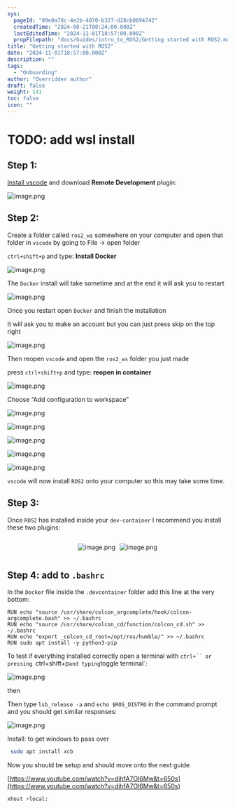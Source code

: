 ```yaml
---
sys:
  pageId: "89e0a78c-4e2b-4070-b327-d28cb0694742"
  createdTime: "2024-08-21T00:24:00.000Z"
  lastEditedTime: "2024-11-01T18:57:00.000Z"
  propFilepath: "docs/Guides/intro_to_ROS2/Getting started with ROS2.md"
title: "Getting started with ROS2"
date: "2024-11-01T18:57:00.000Z"
description: ""
tags:
  - "Onboarding"
author: "Overridden author"
draft: false
weight: 141
toc: false
icon: ""
---
```


# TODO: add wsl install

## Step 1:

[Install vscode](https://code.visualstudio.com/download) and download **Remote Development** plugin:

![image.png](https://prod-files-secure.s3.us-west-2.amazonaws.com/d518164a-d88e-44d1-a4ee-3adb3bd8bce0/efb52993-1881-4a40-b95e-6f020334f022/image.png?X-Amz-Algorithm=AWS4-HMAC-SHA256&X-Amz-Content-Sha256=UNSIGNED-PAYLOAD&X-Amz-Credential=ASIAZI2LB466XWTPU4GY%2F20250407%2Fus-west-2%2Fs3%2Faws4_request&X-Amz-Date=20250407T181103Z&X-Amz-Expires=3600&X-Amz-Security-Token=IQoJb3JpZ2luX2VjEOr%2F%2F%2F%2F%2F%2F%2F%2F%2F%2FwEaCXVzLXdlc3QtMiJHMEUCIQDt0GkWyhVS7Zg1BwKkFcHYZn41r3mZdhs8GszrZdPzOgIgJFPqQ24Ww2YwkFJppEw1s4%2FWuoBmZgjMbGVlggWxk8Yq%2FwMIYxAAGgw2Mzc0MjMxODM4MDUiDK5KS3OBA2GgA2%2BXoSrcA4TpLWdb6fdPz9%2FnXglO1Q3kYsitLVXDko59KYLGA7kgttA3S9Sy%2FAQlDRllxfZza66xhvfZhVHgAkLwVu04VV9g16bjF3RZWuYecKv2vzl4ILy4wCfYHIpKZe%2BpLkjCMk2tU0SaQ5e6xCarRyM3GVhm1w3IaSHmtha%2B5s%2ByKluYwpHpWUNUZFGkFcdbnJp8uVAb9Xo1sjO0JfvF%2BcwTE%2Fx4KSyNbFk2F6u5CO3942BJIKbGuFCAta63gFfdlJcM0wlzk5LWNqoWkguYXTMKIdW3%2BJyZx1tH0ggWO4iYrFLLprGOkc2dYIkYxJd4QSBk7o0QzIvCZ0VaMSm4fXF0EqBe%2F5mMIRuLpLaQOlDmqi6klBw%2FOvepN3Z%2FzJPDlJUP3uVJlNkjcty%2FDmLYSxXyQzp7s4z%2FaGS8IY%2FKBiMGj5jyqd38zp9QRW8sULQSldzxS%2Fn%2BOSLV6RmyKuVFAh5ddDHB1XtpUBpFa3Li5M314ldIEAGbtxb%2BnXXWwoG74Vu%2FLl0usep6GMjY7imuk%2FBqpgjdYdZq%2BohCqxyIU66y2ylepMr%2Fb8Nl0vR%2BS1%2FZhdBh889unW8XCGCVronRDlAO8n2gYT%2FSno0xj2zzs5iHJ6%2FZ5Z5GRq4%2FpeAQY6JwMM2k0L8GOqUBlqHqPg3PV0VSzvVBtqPE4w5lYdeb1S9i1JD%2FzsrWQaqz91Jb%2Ba1i1hndis8k7BxTk02VOJ%2FqolXq9EIyol49Dp3sA4ADG03Jl6x4mUaoTZ59Z%2F3s7OInUeRCBpTN0VGHi0grc%2BlNW8W8fZ5bSL%2B6lB7%2BHfw31KD%2BmkdJZk8c2%2BDQVK9dAzsFDqo%2BH%2FNsPnOmNetx54u2sCMh%2FiYD4Hh1WjbOmdEz&X-Amz-Signature=fca1431b03331f2888b1c35849449d33e3f760abc32deb3859eea2e507bcd15a&X-Amz-SignedHeaders=host&x-id=GetObject)

## Step 2:

Create a folder called `ros2_ws` somewhere on your computer and open that folder in `vscode` by going to File → open folder 

`ctrl+shift+p` and type: **Install Docker**

![image.png](https://prod-files-secure.s3.us-west-2.amazonaws.com/d518164a-d88e-44d1-a4ee-3adb3bd8bce0/2269dc0e-1cd5-47ff-bceb-c04ad9b2eab0/image.png?X-Amz-Algorithm=AWS4-HMAC-SHA256&X-Amz-Content-Sha256=UNSIGNED-PAYLOAD&X-Amz-Credential=ASIAZI2LB466XWTPU4GY%2F20250407%2Fus-west-2%2Fs3%2Faws4_request&X-Amz-Date=20250407T181103Z&X-Amz-Expires=3600&X-Amz-Security-Token=IQoJb3JpZ2luX2VjEOr%2F%2F%2F%2F%2F%2F%2F%2F%2F%2FwEaCXVzLXdlc3QtMiJHMEUCIQDt0GkWyhVS7Zg1BwKkFcHYZn41r3mZdhs8GszrZdPzOgIgJFPqQ24Ww2YwkFJppEw1s4%2FWuoBmZgjMbGVlggWxk8Yq%2FwMIYxAAGgw2Mzc0MjMxODM4MDUiDK5KS3OBA2GgA2%2BXoSrcA4TpLWdb6fdPz9%2FnXglO1Q3kYsitLVXDko59KYLGA7kgttA3S9Sy%2FAQlDRllxfZza66xhvfZhVHgAkLwVu04VV9g16bjF3RZWuYecKv2vzl4ILy4wCfYHIpKZe%2BpLkjCMk2tU0SaQ5e6xCarRyM3GVhm1w3IaSHmtha%2B5s%2ByKluYwpHpWUNUZFGkFcdbnJp8uVAb9Xo1sjO0JfvF%2BcwTE%2Fx4KSyNbFk2F6u5CO3942BJIKbGuFCAta63gFfdlJcM0wlzk5LWNqoWkguYXTMKIdW3%2BJyZx1tH0ggWO4iYrFLLprGOkc2dYIkYxJd4QSBk7o0QzIvCZ0VaMSm4fXF0EqBe%2F5mMIRuLpLaQOlDmqi6klBw%2FOvepN3Z%2FzJPDlJUP3uVJlNkjcty%2FDmLYSxXyQzp7s4z%2FaGS8IY%2FKBiMGj5jyqd38zp9QRW8sULQSldzxS%2Fn%2BOSLV6RmyKuVFAh5ddDHB1XtpUBpFa3Li5M314ldIEAGbtxb%2BnXXWwoG74Vu%2FLl0usep6GMjY7imuk%2FBqpgjdYdZq%2BohCqxyIU66y2ylepMr%2Fb8Nl0vR%2BS1%2FZhdBh889unW8XCGCVronRDlAO8n2gYT%2FSno0xj2zzs5iHJ6%2FZ5Z5GRq4%2FpeAQY6JwMM2k0L8GOqUBlqHqPg3PV0VSzvVBtqPE4w5lYdeb1S9i1JD%2FzsrWQaqz91Jb%2Ba1i1hndis8k7BxTk02VOJ%2FqolXq9EIyol49Dp3sA4ADG03Jl6x4mUaoTZ59Z%2F3s7OInUeRCBpTN0VGHi0grc%2BlNW8W8fZ5bSL%2B6lB7%2BHfw31KD%2BmkdJZk8c2%2BDQVK9dAzsFDqo%2BH%2FNsPnOmNetx54u2sCMh%2FiYD4Hh1WjbOmdEz&X-Amz-Signature=532103dbeb14172e8afc53941620cf5f1653575b629ce81aa3b529ed89625fc5&X-Amz-SignedHeaders=host&x-id=GetObject)

The `Docker` install will take sometime and at the end it will ask you to restart

![image.png](https://prod-files-secure.s3.us-west-2.amazonaws.com/d518164a-d88e-44d1-a4ee-3adb3bd8bce0/ed233f78-be33-4b1f-b89c-9c346c0e961e/image.png?X-Amz-Algorithm=AWS4-HMAC-SHA256&X-Amz-Content-Sha256=UNSIGNED-PAYLOAD&X-Amz-Credential=ASIAZI2LB466XWTPU4GY%2F20250407%2Fus-west-2%2Fs3%2Faws4_request&X-Amz-Date=20250407T181103Z&X-Amz-Expires=3600&X-Amz-Security-Token=IQoJb3JpZ2luX2VjEOr%2F%2F%2F%2F%2F%2F%2F%2F%2F%2FwEaCXVzLXdlc3QtMiJHMEUCIQDt0GkWyhVS7Zg1BwKkFcHYZn41r3mZdhs8GszrZdPzOgIgJFPqQ24Ww2YwkFJppEw1s4%2FWuoBmZgjMbGVlggWxk8Yq%2FwMIYxAAGgw2Mzc0MjMxODM4MDUiDK5KS3OBA2GgA2%2BXoSrcA4TpLWdb6fdPz9%2FnXglO1Q3kYsitLVXDko59KYLGA7kgttA3S9Sy%2FAQlDRllxfZza66xhvfZhVHgAkLwVu04VV9g16bjF3RZWuYecKv2vzl4ILy4wCfYHIpKZe%2BpLkjCMk2tU0SaQ5e6xCarRyM3GVhm1w3IaSHmtha%2B5s%2ByKluYwpHpWUNUZFGkFcdbnJp8uVAb9Xo1sjO0JfvF%2BcwTE%2Fx4KSyNbFk2F6u5CO3942BJIKbGuFCAta63gFfdlJcM0wlzk5LWNqoWkguYXTMKIdW3%2BJyZx1tH0ggWO4iYrFLLprGOkc2dYIkYxJd4QSBk7o0QzIvCZ0VaMSm4fXF0EqBe%2F5mMIRuLpLaQOlDmqi6klBw%2FOvepN3Z%2FzJPDlJUP3uVJlNkjcty%2FDmLYSxXyQzp7s4z%2FaGS8IY%2FKBiMGj5jyqd38zp9QRW8sULQSldzxS%2Fn%2BOSLV6RmyKuVFAh5ddDHB1XtpUBpFa3Li5M314ldIEAGbtxb%2BnXXWwoG74Vu%2FLl0usep6GMjY7imuk%2FBqpgjdYdZq%2BohCqxyIU66y2ylepMr%2Fb8Nl0vR%2BS1%2FZhdBh889unW8XCGCVronRDlAO8n2gYT%2FSno0xj2zzs5iHJ6%2FZ5Z5GRq4%2FpeAQY6JwMM2k0L8GOqUBlqHqPg3PV0VSzvVBtqPE4w5lYdeb1S9i1JD%2FzsrWQaqz91Jb%2Ba1i1hndis8k7BxTk02VOJ%2FqolXq9EIyol49Dp3sA4ADG03Jl6x4mUaoTZ59Z%2F3s7OInUeRCBpTN0VGHi0grc%2BlNW8W8fZ5bSL%2B6lB7%2BHfw31KD%2BmkdJZk8c2%2BDQVK9dAzsFDqo%2BH%2FNsPnOmNetx54u2sCMh%2FiYD4Hh1WjbOmdEz&X-Amz-Signature=f11b2abbc754ca7be620b2debbfdeee1737fea06953a6154431fd266768230dd&X-Amz-SignedHeaders=host&x-id=GetObject)

Once you restart open `Docker` and finish the installation

It will ask you to make an account but you can just press skip on the top right

![image.png](https://prod-files-secure.s3.us-west-2.amazonaws.com/d518164a-d88e-44d1-a4ee-3adb3bd8bce0/21010ad9-1659-4fd9-9f59-9932a09b2a3d/image.png?X-Amz-Algorithm=AWS4-HMAC-SHA256&X-Amz-Content-Sha256=UNSIGNED-PAYLOAD&X-Amz-Credential=ASIAZI2LB466XWTPU4GY%2F20250407%2Fus-west-2%2Fs3%2Faws4_request&X-Amz-Date=20250407T181103Z&X-Amz-Expires=3600&X-Amz-Security-Token=IQoJb3JpZ2luX2VjEOr%2F%2F%2F%2F%2F%2F%2F%2F%2F%2FwEaCXVzLXdlc3QtMiJHMEUCIQDt0GkWyhVS7Zg1BwKkFcHYZn41r3mZdhs8GszrZdPzOgIgJFPqQ24Ww2YwkFJppEw1s4%2FWuoBmZgjMbGVlggWxk8Yq%2FwMIYxAAGgw2Mzc0MjMxODM4MDUiDK5KS3OBA2GgA2%2BXoSrcA4TpLWdb6fdPz9%2FnXglO1Q3kYsitLVXDko59KYLGA7kgttA3S9Sy%2FAQlDRllxfZza66xhvfZhVHgAkLwVu04VV9g16bjF3RZWuYecKv2vzl4ILy4wCfYHIpKZe%2BpLkjCMk2tU0SaQ5e6xCarRyM3GVhm1w3IaSHmtha%2B5s%2ByKluYwpHpWUNUZFGkFcdbnJp8uVAb9Xo1sjO0JfvF%2BcwTE%2Fx4KSyNbFk2F6u5CO3942BJIKbGuFCAta63gFfdlJcM0wlzk5LWNqoWkguYXTMKIdW3%2BJyZx1tH0ggWO4iYrFLLprGOkc2dYIkYxJd4QSBk7o0QzIvCZ0VaMSm4fXF0EqBe%2F5mMIRuLpLaQOlDmqi6klBw%2FOvepN3Z%2FzJPDlJUP3uVJlNkjcty%2FDmLYSxXyQzp7s4z%2FaGS8IY%2FKBiMGj5jyqd38zp9QRW8sULQSldzxS%2Fn%2BOSLV6RmyKuVFAh5ddDHB1XtpUBpFa3Li5M314ldIEAGbtxb%2BnXXWwoG74Vu%2FLl0usep6GMjY7imuk%2FBqpgjdYdZq%2BohCqxyIU66y2ylepMr%2Fb8Nl0vR%2BS1%2FZhdBh889unW8XCGCVronRDlAO8n2gYT%2FSno0xj2zzs5iHJ6%2FZ5Z5GRq4%2FpeAQY6JwMM2k0L8GOqUBlqHqPg3PV0VSzvVBtqPE4w5lYdeb1S9i1JD%2FzsrWQaqz91Jb%2Ba1i1hndis8k7BxTk02VOJ%2FqolXq9EIyol49Dp3sA4ADG03Jl6x4mUaoTZ59Z%2F3s7OInUeRCBpTN0VGHi0grc%2BlNW8W8fZ5bSL%2B6lB7%2BHfw31KD%2BmkdJZk8c2%2BDQVK9dAzsFDqo%2BH%2FNsPnOmNetx54u2sCMh%2FiYD4Hh1WjbOmdEz&X-Amz-Signature=3430fb9aa759708c7bfdde6e051af9cfdd3856c4b88fbda6664cc4017c0e692c&X-Amz-SignedHeaders=host&x-id=GetObject)

Then reopen `vscode` and open the `ros2_ws` folder you just made

press `ctrl+shift+p` and type: **reopen in container**

![image.png](https://prod-files-secure.s3.us-west-2.amazonaws.com/d518164a-d88e-44d1-a4ee-3adb3bd8bce0/4e93b8c2-41ad-488c-8095-c74205196118/image.png?X-Amz-Algorithm=AWS4-HMAC-SHA256&X-Amz-Content-Sha256=UNSIGNED-PAYLOAD&X-Amz-Credential=ASIAZI2LB466XWTPU4GY%2F20250407%2Fus-west-2%2Fs3%2Faws4_request&X-Amz-Date=20250407T181103Z&X-Amz-Expires=3600&X-Amz-Security-Token=IQoJb3JpZ2luX2VjEOr%2F%2F%2F%2F%2F%2F%2F%2F%2F%2FwEaCXVzLXdlc3QtMiJHMEUCIQDt0GkWyhVS7Zg1BwKkFcHYZn41r3mZdhs8GszrZdPzOgIgJFPqQ24Ww2YwkFJppEw1s4%2FWuoBmZgjMbGVlggWxk8Yq%2FwMIYxAAGgw2Mzc0MjMxODM4MDUiDK5KS3OBA2GgA2%2BXoSrcA4TpLWdb6fdPz9%2FnXglO1Q3kYsitLVXDko59KYLGA7kgttA3S9Sy%2FAQlDRllxfZza66xhvfZhVHgAkLwVu04VV9g16bjF3RZWuYecKv2vzl4ILy4wCfYHIpKZe%2BpLkjCMk2tU0SaQ5e6xCarRyM3GVhm1w3IaSHmtha%2B5s%2ByKluYwpHpWUNUZFGkFcdbnJp8uVAb9Xo1sjO0JfvF%2BcwTE%2Fx4KSyNbFk2F6u5CO3942BJIKbGuFCAta63gFfdlJcM0wlzk5LWNqoWkguYXTMKIdW3%2BJyZx1tH0ggWO4iYrFLLprGOkc2dYIkYxJd4QSBk7o0QzIvCZ0VaMSm4fXF0EqBe%2F5mMIRuLpLaQOlDmqi6klBw%2FOvepN3Z%2FzJPDlJUP3uVJlNkjcty%2FDmLYSxXyQzp7s4z%2FaGS8IY%2FKBiMGj5jyqd38zp9QRW8sULQSldzxS%2Fn%2BOSLV6RmyKuVFAh5ddDHB1XtpUBpFa3Li5M314ldIEAGbtxb%2BnXXWwoG74Vu%2FLl0usep6GMjY7imuk%2FBqpgjdYdZq%2BohCqxyIU66y2ylepMr%2Fb8Nl0vR%2BS1%2FZhdBh889unW8XCGCVronRDlAO8n2gYT%2FSno0xj2zzs5iHJ6%2FZ5Z5GRq4%2FpeAQY6JwMM2k0L8GOqUBlqHqPg3PV0VSzvVBtqPE4w5lYdeb1S9i1JD%2FzsrWQaqz91Jb%2Ba1i1hndis8k7BxTk02VOJ%2FqolXq9EIyol49Dp3sA4ADG03Jl6x4mUaoTZ59Z%2F3s7OInUeRCBpTN0VGHi0grc%2BlNW8W8fZ5bSL%2B6lB7%2BHfw31KD%2BmkdJZk8c2%2BDQVK9dAzsFDqo%2BH%2FNsPnOmNetx54u2sCMh%2FiYD4Hh1WjbOmdEz&X-Amz-Signature=f188b71bc424f073d9287f796c57244061165b2f701a8cf1f3da2101b6118c97&X-Amz-SignedHeaders=host&x-id=GetObject)

Choose “Add configuration to workspace”

![image.png](https://prod-files-secure.s3.us-west-2.amazonaws.com/d518164a-d88e-44d1-a4ee-3adb3bd8bce0/9560b282-5060-4989-ba37-97e7b2c22476/image.png?X-Amz-Algorithm=AWS4-HMAC-SHA256&X-Amz-Content-Sha256=UNSIGNED-PAYLOAD&X-Amz-Credential=ASIAZI2LB466XWTPU4GY%2F20250407%2Fus-west-2%2Fs3%2Faws4_request&X-Amz-Date=20250407T181103Z&X-Amz-Expires=3600&X-Amz-Security-Token=IQoJb3JpZ2luX2VjEOr%2F%2F%2F%2F%2F%2F%2F%2F%2F%2FwEaCXVzLXdlc3QtMiJHMEUCIQDt0GkWyhVS7Zg1BwKkFcHYZn41r3mZdhs8GszrZdPzOgIgJFPqQ24Ww2YwkFJppEw1s4%2FWuoBmZgjMbGVlggWxk8Yq%2FwMIYxAAGgw2Mzc0MjMxODM4MDUiDK5KS3OBA2GgA2%2BXoSrcA4TpLWdb6fdPz9%2FnXglO1Q3kYsitLVXDko59KYLGA7kgttA3S9Sy%2FAQlDRllxfZza66xhvfZhVHgAkLwVu04VV9g16bjF3RZWuYecKv2vzl4ILy4wCfYHIpKZe%2BpLkjCMk2tU0SaQ5e6xCarRyM3GVhm1w3IaSHmtha%2B5s%2ByKluYwpHpWUNUZFGkFcdbnJp8uVAb9Xo1sjO0JfvF%2BcwTE%2Fx4KSyNbFk2F6u5CO3942BJIKbGuFCAta63gFfdlJcM0wlzk5LWNqoWkguYXTMKIdW3%2BJyZx1tH0ggWO4iYrFLLprGOkc2dYIkYxJd4QSBk7o0QzIvCZ0VaMSm4fXF0EqBe%2F5mMIRuLpLaQOlDmqi6klBw%2FOvepN3Z%2FzJPDlJUP3uVJlNkjcty%2FDmLYSxXyQzp7s4z%2FaGS8IY%2FKBiMGj5jyqd38zp9QRW8sULQSldzxS%2Fn%2BOSLV6RmyKuVFAh5ddDHB1XtpUBpFa3Li5M314ldIEAGbtxb%2BnXXWwoG74Vu%2FLl0usep6GMjY7imuk%2FBqpgjdYdZq%2BohCqxyIU66y2ylepMr%2Fb8Nl0vR%2BS1%2FZhdBh889unW8XCGCVronRDlAO8n2gYT%2FSno0xj2zzs5iHJ6%2FZ5Z5GRq4%2FpeAQY6JwMM2k0L8GOqUBlqHqPg3PV0VSzvVBtqPE4w5lYdeb1S9i1JD%2FzsrWQaqz91Jb%2Ba1i1hndis8k7BxTk02VOJ%2FqolXq9EIyol49Dp3sA4ADG03Jl6x4mUaoTZ59Z%2F3s7OInUeRCBpTN0VGHi0grc%2BlNW8W8fZ5bSL%2B6lB7%2BHfw31KD%2BmkdJZk8c2%2BDQVK9dAzsFDqo%2BH%2FNsPnOmNetx54u2sCMh%2FiYD4Hh1WjbOmdEz&X-Amz-Signature=8d34cb7a57923c7a65190575f4af8497bed0d948e60fc184bf542761a4334630&X-Amz-SignedHeaders=host&x-id=GetObject)

![image.png](https://prod-files-secure.s3.us-west-2.amazonaws.com/d518164a-d88e-44d1-a4ee-3adb3bd8bce0/2ee63f81-886b-48e8-a553-dc6e5eac99e4/image.png?X-Amz-Algorithm=AWS4-HMAC-SHA256&X-Amz-Content-Sha256=UNSIGNED-PAYLOAD&X-Amz-Credential=ASIAZI2LB466XWTPU4GY%2F20250407%2Fus-west-2%2Fs3%2Faws4_request&X-Amz-Date=20250407T181103Z&X-Amz-Expires=3600&X-Amz-Security-Token=IQoJb3JpZ2luX2VjEOr%2F%2F%2F%2F%2F%2F%2F%2F%2F%2FwEaCXVzLXdlc3QtMiJHMEUCIQDt0GkWyhVS7Zg1BwKkFcHYZn41r3mZdhs8GszrZdPzOgIgJFPqQ24Ww2YwkFJppEw1s4%2FWuoBmZgjMbGVlggWxk8Yq%2FwMIYxAAGgw2Mzc0MjMxODM4MDUiDK5KS3OBA2GgA2%2BXoSrcA4TpLWdb6fdPz9%2FnXglO1Q3kYsitLVXDko59KYLGA7kgttA3S9Sy%2FAQlDRllxfZza66xhvfZhVHgAkLwVu04VV9g16bjF3RZWuYecKv2vzl4ILy4wCfYHIpKZe%2BpLkjCMk2tU0SaQ5e6xCarRyM3GVhm1w3IaSHmtha%2B5s%2ByKluYwpHpWUNUZFGkFcdbnJp8uVAb9Xo1sjO0JfvF%2BcwTE%2Fx4KSyNbFk2F6u5CO3942BJIKbGuFCAta63gFfdlJcM0wlzk5LWNqoWkguYXTMKIdW3%2BJyZx1tH0ggWO4iYrFLLprGOkc2dYIkYxJd4QSBk7o0QzIvCZ0VaMSm4fXF0EqBe%2F5mMIRuLpLaQOlDmqi6klBw%2FOvepN3Z%2FzJPDlJUP3uVJlNkjcty%2FDmLYSxXyQzp7s4z%2FaGS8IY%2FKBiMGj5jyqd38zp9QRW8sULQSldzxS%2Fn%2BOSLV6RmyKuVFAh5ddDHB1XtpUBpFa3Li5M314ldIEAGbtxb%2BnXXWwoG74Vu%2FLl0usep6GMjY7imuk%2FBqpgjdYdZq%2BohCqxyIU66y2ylepMr%2Fb8Nl0vR%2BS1%2FZhdBh889unW8XCGCVronRDlAO8n2gYT%2FSno0xj2zzs5iHJ6%2FZ5Z5GRq4%2FpeAQY6JwMM2k0L8GOqUBlqHqPg3PV0VSzvVBtqPE4w5lYdeb1S9i1JD%2FzsrWQaqz91Jb%2Ba1i1hndis8k7BxTk02VOJ%2FqolXq9EIyol49Dp3sA4ADG03Jl6x4mUaoTZ59Z%2F3s7OInUeRCBpTN0VGHi0grc%2BlNW8W8fZ5bSL%2B6lB7%2BHfw31KD%2BmkdJZk8c2%2BDQVK9dAzsFDqo%2BH%2FNsPnOmNetx54u2sCMh%2FiYD4Hh1WjbOmdEz&X-Amz-Signature=fbd3a6ee4934dfc79647176536e09ae6213174ab1510fa3a0140b7f8f4f6f763&X-Amz-SignedHeaders=host&x-id=GetObject)

![image.png](https://prod-files-secure.s3.us-west-2.amazonaws.com/d518164a-d88e-44d1-a4ee-3adb3bd8bce0/ae1580b2-b048-407e-aed9-b584224a7a04/image.png?X-Amz-Algorithm=AWS4-HMAC-SHA256&X-Amz-Content-Sha256=UNSIGNED-PAYLOAD&X-Amz-Credential=ASIAZI2LB466XWTPU4GY%2F20250407%2Fus-west-2%2Fs3%2Faws4_request&X-Amz-Date=20250407T181103Z&X-Amz-Expires=3600&X-Amz-Security-Token=IQoJb3JpZ2luX2VjEOr%2F%2F%2F%2F%2F%2F%2F%2F%2F%2FwEaCXVzLXdlc3QtMiJHMEUCIQDt0GkWyhVS7Zg1BwKkFcHYZn41r3mZdhs8GszrZdPzOgIgJFPqQ24Ww2YwkFJppEw1s4%2FWuoBmZgjMbGVlggWxk8Yq%2FwMIYxAAGgw2Mzc0MjMxODM4MDUiDK5KS3OBA2GgA2%2BXoSrcA4TpLWdb6fdPz9%2FnXglO1Q3kYsitLVXDko59KYLGA7kgttA3S9Sy%2FAQlDRllxfZza66xhvfZhVHgAkLwVu04VV9g16bjF3RZWuYecKv2vzl4ILy4wCfYHIpKZe%2BpLkjCMk2tU0SaQ5e6xCarRyM3GVhm1w3IaSHmtha%2B5s%2ByKluYwpHpWUNUZFGkFcdbnJp8uVAb9Xo1sjO0JfvF%2BcwTE%2Fx4KSyNbFk2F6u5CO3942BJIKbGuFCAta63gFfdlJcM0wlzk5LWNqoWkguYXTMKIdW3%2BJyZx1tH0ggWO4iYrFLLprGOkc2dYIkYxJd4QSBk7o0QzIvCZ0VaMSm4fXF0EqBe%2F5mMIRuLpLaQOlDmqi6klBw%2FOvepN3Z%2FzJPDlJUP3uVJlNkjcty%2FDmLYSxXyQzp7s4z%2FaGS8IY%2FKBiMGj5jyqd38zp9QRW8sULQSldzxS%2Fn%2BOSLV6RmyKuVFAh5ddDHB1XtpUBpFa3Li5M314ldIEAGbtxb%2BnXXWwoG74Vu%2FLl0usep6GMjY7imuk%2FBqpgjdYdZq%2BohCqxyIU66y2ylepMr%2Fb8Nl0vR%2BS1%2FZhdBh889unW8XCGCVronRDlAO8n2gYT%2FSno0xj2zzs5iHJ6%2FZ5Z5GRq4%2FpeAQY6JwMM2k0L8GOqUBlqHqPg3PV0VSzvVBtqPE4w5lYdeb1S9i1JD%2FzsrWQaqz91Jb%2Ba1i1hndis8k7BxTk02VOJ%2FqolXq9EIyol49Dp3sA4ADG03Jl6x4mUaoTZ59Z%2F3s7OInUeRCBpTN0VGHi0grc%2BlNW8W8fZ5bSL%2B6lB7%2BHfw31KD%2BmkdJZk8c2%2BDQVK9dAzsFDqo%2BH%2FNsPnOmNetx54u2sCMh%2FiYD4Hh1WjbOmdEz&X-Amz-Signature=066442bd4d5817f2d844240d7aa20ffe2e509c5b6e126acd5581ca5bdf15650c&X-Amz-SignedHeaders=host&x-id=GetObject)

![image.png](https://prod-files-secure.s3.us-west-2.amazonaws.com/d518164a-d88e-44d1-a4ee-3adb3bd8bce0/53255b28-f75e-430f-b9e3-c0ac8577e42b/image.png?X-Amz-Algorithm=AWS4-HMAC-SHA256&X-Amz-Content-Sha256=UNSIGNED-PAYLOAD&X-Amz-Credential=ASIAZI2LB466XWTPU4GY%2F20250407%2Fus-west-2%2Fs3%2Faws4_request&X-Amz-Date=20250407T181103Z&X-Amz-Expires=3600&X-Amz-Security-Token=IQoJb3JpZ2luX2VjEOr%2F%2F%2F%2F%2F%2F%2F%2F%2F%2FwEaCXVzLXdlc3QtMiJHMEUCIQDt0GkWyhVS7Zg1BwKkFcHYZn41r3mZdhs8GszrZdPzOgIgJFPqQ24Ww2YwkFJppEw1s4%2FWuoBmZgjMbGVlggWxk8Yq%2FwMIYxAAGgw2Mzc0MjMxODM4MDUiDK5KS3OBA2GgA2%2BXoSrcA4TpLWdb6fdPz9%2FnXglO1Q3kYsitLVXDko59KYLGA7kgttA3S9Sy%2FAQlDRllxfZza66xhvfZhVHgAkLwVu04VV9g16bjF3RZWuYecKv2vzl4ILy4wCfYHIpKZe%2BpLkjCMk2tU0SaQ5e6xCarRyM3GVhm1w3IaSHmtha%2B5s%2ByKluYwpHpWUNUZFGkFcdbnJp8uVAb9Xo1sjO0JfvF%2BcwTE%2Fx4KSyNbFk2F6u5CO3942BJIKbGuFCAta63gFfdlJcM0wlzk5LWNqoWkguYXTMKIdW3%2BJyZx1tH0ggWO4iYrFLLprGOkc2dYIkYxJd4QSBk7o0QzIvCZ0VaMSm4fXF0EqBe%2F5mMIRuLpLaQOlDmqi6klBw%2FOvepN3Z%2FzJPDlJUP3uVJlNkjcty%2FDmLYSxXyQzp7s4z%2FaGS8IY%2FKBiMGj5jyqd38zp9QRW8sULQSldzxS%2Fn%2BOSLV6RmyKuVFAh5ddDHB1XtpUBpFa3Li5M314ldIEAGbtxb%2BnXXWwoG74Vu%2FLl0usep6GMjY7imuk%2FBqpgjdYdZq%2BohCqxyIU66y2ylepMr%2Fb8Nl0vR%2BS1%2FZhdBh889unW8XCGCVronRDlAO8n2gYT%2FSno0xj2zzs5iHJ6%2FZ5Z5GRq4%2FpeAQY6JwMM2k0L8GOqUBlqHqPg3PV0VSzvVBtqPE4w5lYdeb1S9i1JD%2FzsrWQaqz91Jb%2Ba1i1hndis8k7BxTk02VOJ%2FqolXq9EIyol49Dp3sA4ADG03Jl6x4mUaoTZ59Z%2F3s7OInUeRCBpTN0VGHi0grc%2BlNW8W8fZ5bSL%2B6lB7%2BHfw31KD%2BmkdJZk8c2%2BDQVK9dAzsFDqo%2BH%2FNsPnOmNetx54u2sCMh%2FiYD4Hh1WjbOmdEz&X-Amz-Signature=8be8b7d0d09ff3f332f4ba0fca28147a597765bdb908cd9983407a579a3cf7e6&X-Amz-SignedHeaders=host&x-id=GetObject)

![image.png](https://prod-files-secure.s3.us-west-2.amazonaws.com/d518164a-d88e-44d1-a4ee-3adb3bd8bce0/7c562767-5af9-4ffb-97d1-327bcdf4ee00/image.png?X-Amz-Algorithm=AWS4-HMAC-SHA256&X-Amz-Content-Sha256=UNSIGNED-PAYLOAD&X-Amz-Credential=ASIAZI2LB466XWTPU4GY%2F20250407%2Fus-west-2%2Fs3%2Faws4_request&X-Amz-Date=20250407T181103Z&X-Amz-Expires=3600&X-Amz-Security-Token=IQoJb3JpZ2luX2VjEOr%2F%2F%2F%2F%2F%2F%2F%2F%2F%2FwEaCXVzLXdlc3QtMiJHMEUCIQDt0GkWyhVS7Zg1BwKkFcHYZn41r3mZdhs8GszrZdPzOgIgJFPqQ24Ww2YwkFJppEw1s4%2FWuoBmZgjMbGVlggWxk8Yq%2FwMIYxAAGgw2Mzc0MjMxODM4MDUiDK5KS3OBA2GgA2%2BXoSrcA4TpLWdb6fdPz9%2FnXglO1Q3kYsitLVXDko59KYLGA7kgttA3S9Sy%2FAQlDRllxfZza66xhvfZhVHgAkLwVu04VV9g16bjF3RZWuYecKv2vzl4ILy4wCfYHIpKZe%2BpLkjCMk2tU0SaQ5e6xCarRyM3GVhm1w3IaSHmtha%2B5s%2ByKluYwpHpWUNUZFGkFcdbnJp8uVAb9Xo1sjO0JfvF%2BcwTE%2Fx4KSyNbFk2F6u5CO3942BJIKbGuFCAta63gFfdlJcM0wlzk5LWNqoWkguYXTMKIdW3%2BJyZx1tH0ggWO4iYrFLLprGOkc2dYIkYxJd4QSBk7o0QzIvCZ0VaMSm4fXF0EqBe%2F5mMIRuLpLaQOlDmqi6klBw%2FOvepN3Z%2FzJPDlJUP3uVJlNkjcty%2FDmLYSxXyQzp7s4z%2FaGS8IY%2FKBiMGj5jyqd38zp9QRW8sULQSldzxS%2Fn%2BOSLV6RmyKuVFAh5ddDHB1XtpUBpFa3Li5M314ldIEAGbtxb%2BnXXWwoG74Vu%2FLl0usep6GMjY7imuk%2FBqpgjdYdZq%2BohCqxyIU66y2ylepMr%2Fb8Nl0vR%2BS1%2FZhdBh889unW8XCGCVronRDlAO8n2gYT%2FSno0xj2zzs5iHJ6%2FZ5Z5GRq4%2FpeAQY6JwMM2k0L8GOqUBlqHqPg3PV0VSzvVBtqPE4w5lYdeb1S9i1JD%2FzsrWQaqz91Jb%2Ba1i1hndis8k7BxTk02VOJ%2FqolXq9EIyol49Dp3sA4ADG03Jl6x4mUaoTZ59Z%2F3s7OInUeRCBpTN0VGHi0grc%2BlNW8W8fZ5bSL%2B6lB7%2BHfw31KD%2BmkdJZk8c2%2BDQVK9dAzsFDqo%2BH%2FNsPnOmNetx54u2sCMh%2FiYD4Hh1WjbOmdEz&X-Amz-Signature=2e3da4f8eec48630d92b9d6ffdb8f2f9c1e5123458d8844d7bc31fb1fee9d171&X-Amz-SignedHeaders=host&x-id=GetObject)

`vscode` will now install `ROS2` onto your computer so this may take some time.

## Step 3:

Once `ROS2` has installed inside your `dev-container` I recommend you install these two plugins:

<div style="display: flex;flex-direction: row; column-gap:10px; max-width: 630px;justify-content: center;">
<div>

![image.png](https://prod-files-secure.s3.us-west-2.amazonaws.com/d518164a-d88e-44d1-a4ee-3adb3bd8bce0/3fc3d550-5a54-4ba1-ba6b-faa01cdb7369/image.png?X-Amz-Algorithm=AWS4-HMAC-SHA256&X-Amz-Content-Sha256=UNSIGNED-PAYLOAD&X-Amz-Credential=ASIAZI2LB466RAO7QDPZ%2F20250407%2Fus-west-2%2Fs3%2Faws4_request&X-Amz-Date=20250407T181105Z&X-Amz-Expires=3600&X-Amz-Security-Token=IQoJb3JpZ2luX2VjEOr%2F%2F%2F%2F%2F%2F%2F%2F%2F%2FwEaCXVzLXdlc3QtMiJGMEQCIGKD1six9aLJ4%2Fhx4U7N%2F6%2BwclM98tLKMh2gayGLqiRYAiBzqKHeOgxpdhCt7DWgBL0QP7mUdDHaEqsbQwbvPpa%2BiCr%2FAwhjEAAaDDYzNzQyMzE4MzgwNSIMCfweeu0Fa461sckCKtwDL%2BIKplh8YfiNK4jzzxV3qEtHMAt4yUDz76oIK5f%2BAGJR2mreFXdS%2BgGViDDYcnq0U4AuhfplRk8TWWgHj4%2FtO1G1SDI8Y98Z2ZmVEYXAnmuSDl1Tl3f%2FALig2iC6da4LsBVotBWAsTxWvaKX4ql1yJUiVjqvkAS%2FK9y3gkHrY2Znb%2FcZUgh51%2F8IQCPmNlz5v%2BOZ%2FdOFcDfnTHI9u67RxoXH85pt7imlvYt5O6KqCJ6OBYh60q5pqyDrhxFdhEGHSbDhc6%2FT08Oo8a51Cd%2F2weq%2FUXfVWVfp9pdNEDmsiuT%2B3bpSFVyN%2FGEyfSRmn3YrSVrOayegCmuQagjncK7X7Y%2BN3PWhgUVWGeARdPJyleJxpxC0K0szlHq%2BalKjps%2FQaDJpixvJCfj4XTqtB9n5PxRd4IbLrMGob1hznwUVNsmXfg7ol31ZLfaoKIEp7q%2FK%2B7BMCfEAE50TFkFQrhaV9MPMy0tCw8kMlEgNsogDPsVQjp%2BA37LdFZytiSX5wRAf1qDVQ1YUUtLfVRChDWqJOEYUoXZpsXeauYoKc3VaLX%2BRK4IjranrDaX7T1pqLqo%2FfeqWLS8MDkCiQ%2B4Wj%2BmrCvKwKSsOl0OJ%2B0BlVgxDVtSBE810Cl3l5WfxxWAw1KPQvwY6pgFE02f2e6sTT2ieIEvPKuDD4EonsdbUeCznVMM%2B1124RiSHgh7iHNrmGzG5n69M82D9tsrioGKzDa%2FFg9N099qk4C8VubuB3f3kCZ0izd3hYqspwFpD6fclLb9Cu5m2v9aRVN1xHk346OXvca2lULSjFiWxw2nveAKOuRHA1zBpoOQLpWSu3NiAXbQupqULrqhxW5er5TuaIPalFYNDcNQsEeK0GKEx&X-Amz-Signature=5a7106104a2e2319d5e3448e69fdd8c4ae8b0a07e5df9d771626b0b182719ce2&X-Amz-SignedHeaders=host&x-id=GetObject)

</div>
<div>

![image.png](https://prod-files-secure.s3.us-west-2.amazonaws.com/d518164a-d88e-44d1-a4ee-3adb3bd8bce0/d994cc66-13c2-4093-a5a3-f84cf4601a82/image.png?X-Amz-Algorithm=AWS4-HMAC-SHA256&X-Amz-Content-Sha256=UNSIGNED-PAYLOAD&X-Amz-Credential=ASIAZI2LB4662PT2BBD3%2F20250407%2Fus-west-2%2Fs3%2Faws4_request&X-Amz-Date=20250407T181106Z&X-Amz-Expires=3600&X-Amz-Security-Token=IQoJb3JpZ2luX2VjEOr%2F%2F%2F%2F%2F%2F%2F%2F%2F%2FwEaCXVzLXdlc3QtMiJGMEQCIGUsbaZOSBMpcZWRph5mrNHZnKKj5D9OnmV2g9GTV2R9AiBlIaCc9KxVTFpbDIp5kP1EmiVv%2F0yKPyJyI6vIiXNbWir%2FAwhjEAAaDDYzNzQyMzE4MzgwNSIMx5FYJycEknxCwwU9KtwDTKJ%2FSAq3FwopNKzwTeOnw0R4lkpFmN5xtMHElz6gfWR5Ys2ja84UMq9HiCtk4fySMSM%2BrZ%2FYwBmZSfTjsojgnwo0uFrNIC8TinJzSGDaoZj5GwjA592%2BaTVHn%2B93uUPsAxQULBQ1xnop1LMUYIZsA722TLRw0azQdsvyKzrBTVhKMcS8Sq%2BEGtrtmZDSKOG9InqbMH0NxMJILMc5rv051luRajzcLOYa18NIZEAtKSvd%2FmLzXjCeEvIHyImYsPmzI5zadjwEiloEDs4ahkxGoGHoiccrDLx7DVJpBBQO09SIikZuMCsG2P6A2QT66%2F%2FyuTL6%2BiiBGjpg4t7jBlpWoBcRMe5mmPdq1BXDRVvMseN0764mli9MHdUfFaTT70VqCMqKQq%2Bnlryju36pLDBOIjX8K0ybw9WQfJcF4cNfYmpTp8pqNYC6eF4g1vlFo94cNcgCKzLg0TYabUUFFh4d6KQVCq826u9CXQSlzdXe0jYytWWkAha7qjKOG3bnHEChx%2FEhdSQe0YPLOKSOxfA2Zdcu8U%2BeIbLkGKw9UyU69OXZJhXx5RpDObF2O8zKG3CLz32UeFB3r8ELw%2BxnXLiUUWxTH1%2B417VzcDVKV%2FqfvaMZpP83fTweCu%2BOpU0wg6TQvwY6pgE5f9ClArwJWzm0iGz%2B8Y8ZYlmoP%2BO2hUZI0Dp3ISMZLzQU8cVuzO56Ah%2Ff3yYC9CvyFkuZ1rrI2BM4g0DdhItOMvq6%2FGpN5IzMTbD6IIhJeiGbSmHuPc7ikmIOjaqOENGJkiQdsh4VybuTCPcLKT%2F9S%2FNh90ckHm7hMy9BzubhJgFpFxC2kgvITtLrdsOksk8ijaBdmdZ8f4iVgvg6pUxLruNLPJMV&X-Amz-Signature=1a09e77bdcc18b1428eae28c8e6ed58947323ee477e05bf15d8751e283c82ee7&X-Amz-SignedHeaders=host&x-id=GetObject)

</div>
</div>

## Step 4: add to `.bashrc`

In the `Docker` file inside the `.devcontainer` folder add this line at the very bottom: 

```docker
RUN echo "source /usr/share/colcon_argcomplete/hook/colcon-argcomplete.bash" >> ~/.bashrc
RUN echo "source /usr/share/colcon_cd/function/colcon_cd.sh" >> ~/.bashrc
RUN echo "export _colcon_cd_root=/opt/ros/humble/" >> ~/.bashrc
RUN sudo apt install -y python3-pip 
```

To test if everything installed correctly open a terminal with `ctrl+`` or pressing `ctrl+shift+p` and typing `toggle terminal`:

![image.png](https://prod-files-secure.s3.us-west-2.amazonaws.com/d518164a-d88e-44d1-a4ee-3adb3bd8bce0/6a4943d8-b04e-4c02-9a58-775f3384d1a5/image.png?X-Amz-Algorithm=AWS4-HMAC-SHA256&X-Amz-Content-Sha256=UNSIGNED-PAYLOAD&X-Amz-Credential=ASIAZI2LB466XWTPU4GY%2F20250407%2Fus-west-2%2Fs3%2Faws4_request&X-Amz-Date=20250407T181103Z&X-Amz-Expires=3600&X-Amz-Security-Token=IQoJb3JpZ2luX2VjEOr%2F%2F%2F%2F%2F%2F%2F%2F%2F%2FwEaCXVzLXdlc3QtMiJHMEUCIQDt0GkWyhVS7Zg1BwKkFcHYZn41r3mZdhs8GszrZdPzOgIgJFPqQ24Ww2YwkFJppEw1s4%2FWuoBmZgjMbGVlggWxk8Yq%2FwMIYxAAGgw2Mzc0MjMxODM4MDUiDK5KS3OBA2GgA2%2BXoSrcA4TpLWdb6fdPz9%2FnXglO1Q3kYsitLVXDko59KYLGA7kgttA3S9Sy%2FAQlDRllxfZza66xhvfZhVHgAkLwVu04VV9g16bjF3RZWuYecKv2vzl4ILy4wCfYHIpKZe%2BpLkjCMk2tU0SaQ5e6xCarRyM3GVhm1w3IaSHmtha%2B5s%2ByKluYwpHpWUNUZFGkFcdbnJp8uVAb9Xo1sjO0JfvF%2BcwTE%2Fx4KSyNbFk2F6u5CO3942BJIKbGuFCAta63gFfdlJcM0wlzk5LWNqoWkguYXTMKIdW3%2BJyZx1tH0ggWO4iYrFLLprGOkc2dYIkYxJd4QSBk7o0QzIvCZ0VaMSm4fXF0EqBe%2F5mMIRuLpLaQOlDmqi6klBw%2FOvepN3Z%2FzJPDlJUP3uVJlNkjcty%2FDmLYSxXyQzp7s4z%2FaGS8IY%2FKBiMGj5jyqd38zp9QRW8sULQSldzxS%2Fn%2BOSLV6RmyKuVFAh5ddDHB1XtpUBpFa3Li5M314ldIEAGbtxb%2BnXXWwoG74Vu%2FLl0usep6GMjY7imuk%2FBqpgjdYdZq%2BohCqxyIU66y2ylepMr%2Fb8Nl0vR%2BS1%2FZhdBh889unW8XCGCVronRDlAO8n2gYT%2FSno0xj2zzs5iHJ6%2FZ5Z5GRq4%2FpeAQY6JwMM2k0L8GOqUBlqHqPg3PV0VSzvVBtqPE4w5lYdeb1S9i1JD%2FzsrWQaqz91Jb%2Ba1i1hndis8k7BxTk02VOJ%2FqolXq9EIyol49Dp3sA4ADG03Jl6x4mUaoTZ59Z%2F3s7OInUeRCBpTN0VGHi0grc%2BlNW8W8fZ5bSL%2B6lB7%2BHfw31KD%2BmkdJZk8c2%2BDQVK9dAzsFDqo%2BH%2FNsPnOmNetx54u2sCMh%2FiYD4Hh1WjbOmdEz&X-Amz-Signature=0e71012a7aed5fd85c7a977691e166c9acfa40952cacac44176c31aa3559409c&X-Amz-SignedHeaders=host&x-id=GetObject)

then 

Then type `lsb_release -a` and `echo $ROS_DISTRO` in the command prompt and you should get similar responses:

![image.png](https://prod-files-secure.s3.us-west-2.amazonaws.com/d518164a-d88e-44d1-a4ee-3adb3bd8bce0/3e635dec-a805-4e85-8b9e-d000e5b71a4e/image.png?X-Amz-Algorithm=AWS4-HMAC-SHA256&X-Amz-Content-Sha256=UNSIGNED-PAYLOAD&X-Amz-Credential=ASIAZI2LB466XWTPU4GY%2F20250407%2Fus-west-2%2Fs3%2Faws4_request&X-Amz-Date=20250407T181103Z&X-Amz-Expires=3600&X-Amz-Security-Token=IQoJb3JpZ2luX2VjEOr%2F%2F%2F%2F%2F%2F%2F%2F%2F%2FwEaCXVzLXdlc3QtMiJHMEUCIQDt0GkWyhVS7Zg1BwKkFcHYZn41r3mZdhs8GszrZdPzOgIgJFPqQ24Ww2YwkFJppEw1s4%2FWuoBmZgjMbGVlggWxk8Yq%2FwMIYxAAGgw2Mzc0MjMxODM4MDUiDK5KS3OBA2GgA2%2BXoSrcA4TpLWdb6fdPz9%2FnXglO1Q3kYsitLVXDko59KYLGA7kgttA3S9Sy%2FAQlDRllxfZza66xhvfZhVHgAkLwVu04VV9g16bjF3RZWuYecKv2vzl4ILy4wCfYHIpKZe%2BpLkjCMk2tU0SaQ5e6xCarRyM3GVhm1w3IaSHmtha%2B5s%2ByKluYwpHpWUNUZFGkFcdbnJp8uVAb9Xo1sjO0JfvF%2BcwTE%2Fx4KSyNbFk2F6u5CO3942BJIKbGuFCAta63gFfdlJcM0wlzk5LWNqoWkguYXTMKIdW3%2BJyZx1tH0ggWO4iYrFLLprGOkc2dYIkYxJd4QSBk7o0QzIvCZ0VaMSm4fXF0EqBe%2F5mMIRuLpLaQOlDmqi6klBw%2FOvepN3Z%2FzJPDlJUP3uVJlNkjcty%2FDmLYSxXyQzp7s4z%2FaGS8IY%2FKBiMGj5jyqd38zp9QRW8sULQSldzxS%2Fn%2BOSLV6RmyKuVFAh5ddDHB1XtpUBpFa3Li5M314ldIEAGbtxb%2BnXXWwoG74Vu%2FLl0usep6GMjY7imuk%2FBqpgjdYdZq%2BohCqxyIU66y2ylepMr%2Fb8Nl0vR%2BS1%2FZhdBh889unW8XCGCVronRDlAO8n2gYT%2FSno0xj2zzs5iHJ6%2FZ5Z5GRq4%2FpeAQY6JwMM2k0L8GOqUBlqHqPg3PV0VSzvVBtqPE4w5lYdeb1S9i1JD%2FzsrWQaqz91Jb%2Ba1i1hndis8k7BxTk02VOJ%2FqolXq9EIyol49Dp3sA4ADG03Jl6x4mUaoTZ59Z%2F3s7OInUeRCBpTN0VGHi0grc%2BlNW8W8fZ5bSL%2B6lB7%2BHfw31KD%2BmkdJZk8c2%2BDQVK9dAzsFDqo%2BH%2FNsPnOmNetx54u2sCMh%2FiYD4Hh1WjbOmdEz&X-Amz-Signature=5bad4257ac511e92933a84645b1729b123ee4bd794605c1876f33a6830a16056&X-Amz-SignedHeaders=host&x-id=GetObject)

Install:  to get windows to pass over

```bash
 sudo apt install xcb
```

Now you should be setup and should move onto the next guide 

[https://www.youtube.com/watch?v=dihfA7Ol6Mw&t=650s](https://www.youtube.com/watch?v=dihfA7Ol6Mw&t=650s)

```python
xhost +local:
```
